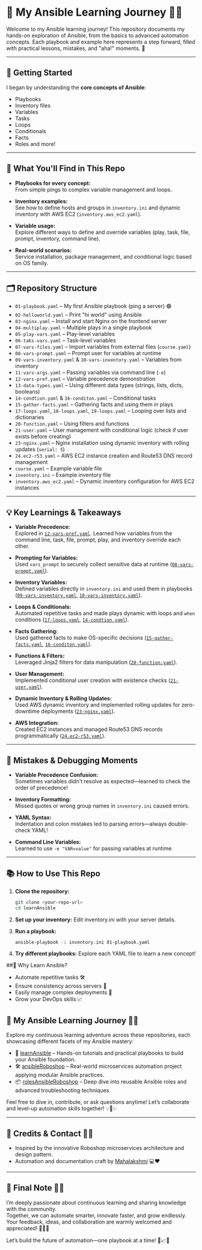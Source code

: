 # 🚀 My Ansible Learning Journey 📘✨

Welcome to my Ansible learning journey! This repository documents my hands-on exploration of Ansible, from the basics to advanced automation concepts. Each playbook and example here represents a step forward, filled with practical lessons, mistakes, and "aha!" moments. 🌱

---

## 🏁 Getting Started

I began by understanding the **core concepts of Ansible**:  
- Playbooks  
- Inventory files  
- Variables  
- Tasks  
- Loops  
- Conditionals  
- Facts  
- Roles and more!

---

## 📝 What You'll Find in This Repo

- **Playbooks for every concept:**  
  From simple pings to complex variable management and loops.

- **Inventory examples:**  
  See how to define hosts and groups in `inventory.ini` and dynamic inventory with AWS EC2 (`inventory.aws_ec2.yaml`).

- **Variable usage:**  
  Explore different ways to define and override variables (play, task, file, prompt, inventory, command line).

- **Real-world scenarios:**  
  Service installation, package management, and conditional logic based on OS family.

---

## 🗂️ Repository Structure

- `01-playbook.yaml` – My first Ansible playbook (ping a server) 🟢
- `02-helloworld.yaml` – Print "hi world" using Ansible
- `03-nginx.yaml` – Install and start Nginx on the frontend server
- `04-multiplay.yaml` – Multiple plays in a single playbook
- `05-play-vars.yaml` – Play-level variables
- `06-taks-vars.yaml` – Task-level variables
- `07-vars-files.yaml` – Import variables from external files (`course.yaml`)
- `08-vars-prompt.yaml` – Prompt user for variables at runtime
- `09-vars-inventory.yaml` & `10-vars-inventory.yaml` – Variables from inventory
- `11-vars-args.yaml` – Passing variables via command line (`-e`)
- `12-vars-pref.yaml` – Variable precedence demonstration
- `13-data-types.yaml` – Using different data types (strings, lists, dicts, booleans)
- `14-condtion.yaml` & `16-conditon.yaml` – Conditional tasks
- `15-gather-facts.yaml` – Gathering facts and using them in plays
- `17-loops.yaml`, `18-loops.yaml`, `19-loops.yaml` – Looping over lists and dictionaries
- `20-function.yaml` – Using filters and functions
- `21-user.yaml` – User management with conditional logic (check if user exists before creating)
- `23-nginx.yaml` – Nginx installation using dynamic inventory with rolling updates (`serial: 5`)
- `24.ec2-r53.yaml` – AWS EC2 instance creation and Route53 DNS record management
- `course.yaml` – Example variable file
- `inventory.ini` – Example inventory file
- `inventory.aws_ec2.yaml` – Dynamic inventory configuration for AWS EC2 instances

---

## 💡 Key Learnings & Takeaways

- **Variable Precedence:**  
  Explored in [`12-vars-pref.yaml`](12-vars-pref.yaml). Learned how variables from the command line, task, file, prompt, play, and inventory override each other.

- **Prompting for Variables:**  
  Used `vars_prompt` to securely collect sensitive data at runtime ([`08-vars-prompt.yaml`](08-vars-prompt.yaml)).

- **Inventory Variables:**  
  Defined variables directly in `inventory.ini` and used them in playbooks ([`09-vars-inventory.yaml`](09-vars-inventory.yaml), [`10-vars-inventory.yaml`](10-vars-inventory.yaml)).

- **Loops & Conditionals:**  
  Automated repetitive tasks and made plays dynamic with loops and `when` conditions ([`17-loops.yaml`](17-loops.yaml), [`14-condtion.yaml`](14-condtion.yaml)).

- **Facts Gathering:**  
  Used gathered facts to make OS-specific decisions ([`15-gather-facts.yaml`](15-gather-facts.yaml), [`16-conditon.yaml`](16-conditon.yaml)).

- **Functions & Filters:**  
  Leveraged Jinja2 filters for data manipulation ([`20-function.yaml`](20-function.yaml)).

- **User Management:**  
  Implemented conditional user creation with existence checks ([`21-user.yaml`](21-user.yaml)).

- **Dynamic Inventory & Rolling Updates:**  
  Used AWS dynamic inventory and implemented rolling updates for zero-downtime deployments ([`23-nginx.yaml`](23-nginx.yaml)).

- **AWS Integration:**  
  Created EC2 instances and managed Route53 DNS records programmatically ([`24.ec2-r53.yaml`](24.ec2-r53.yaml)).

---

## 🐞 Mistakes & Debugging Moments

- **Variable Precedence Confusion:**  
  Sometimes variables didn't resolve as expected—learned to check the order of precedence!

- **Inventory Formatting:**  
  Missed quotes or wrong group names in `inventory.ini` caused errors.

- **YAML Syntax:**  
  Indentation and colon mistakes led to parsing errors—always double-check YAML!

- **Command Line Variables:**  
  Learned to use `-e "VAR=value"` for passing variables at runtime.

---

## 📚 How to Use This Repo

1. **Clone the repository:**
   ```bash
   git clone <your-repo-url>
   cd learnAnsible
   ```

2. **Set up your inventory:**
Edit inventory.ini with your server details.

3. **Run a playbook:**
   ```bash
   ansible-playbook -i inventory.ini 01-playbook.yaml
   ```
4. **Try different playbooks:**
Explore each YAML file to learn a new concept!

##🌟 Why Learn Ansible?
- Automate repetitive tasks 🛠️
- Ensure consistency across servers 🔄
- Easily manage complex deployments 🚀
- Grow your DevOps skills 📈

## 📖 My Ansible Learning Journey 🚀✨

Explore my continuous learning adventure across these repositories, each showcasing different facets of my Ansible mastery:

- 📘 [learnAnsible](https://github.com/MAHALAKSHMImahalakshmi/learnAnsible.git) – Hands-on tutorials and practical playbooks to build your Ansible foundation.
- 🛠️ [ansibleRoboshop](https://github.com/MAHALAKSHMImahalakshmi/ansibleRoboshop.git) – Real-world microservices automation project applying modular Ansible practices.
- 📦 [rolesAnsibleRoboshop](https://github.com/MAHALAKSHMImahalakshmi/rolesAnsibleRoboshop.git) – Deep dive into reusable Ansible roles and advanced troubleshooting techniques.

Feel free to dive in, contribute, or ask questions anytime! Let’s collaborate and level-up automation skills together! 💡🤝✨

---

## 🙏 Credits & Contact 💬🤗

- Inspired by the innovative Roboshop microservices architecture and design pattern.  
- Automation and documentation craft by [Mahalakshmi](https://github.com/MAHALAKSHMImahalakshmi) 💻❤️

---

## 🌟 Final Note 🌱🚀

I’m deeply passionate about continuous learning and sharing knowledge with the community.  
Together, we can automate smarter, innovate faster, and grow endlessly.  
Your feedback, ideas, and collaboration are warmly welcomed and appreciated! 🎉🙌🚀

Let’s build the future of automation—one playbook at a time! 🎯📈✨

